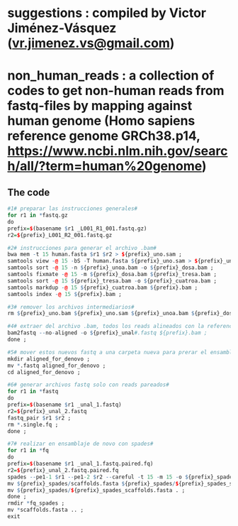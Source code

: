 # suggestions : compiled by Victor Jiménez-Vásquez (vr.jimenez.vs@gmail.com) 

# non_human_reads : a collection of codes to get non-human reads from fastq-files by mapping against human genome (Homo sapiens reference genome GRCh38.p14, https://www.ncbi.nlm.nih.gov/search/all/?term=human%20genome) 

## The code 
```r
#1# preparar las instrucciones generales#
for r1 in *fastq.gz
do
prefix=$(basename $r1 _L001_R1_001.fastq.gz)
r2=${prefix}_L001_R2_001.fastq.gz

#2# instrucciones para generar el archivo .bam#
bwa mem -t 15 human.fasta $r1 $r2 > ${prefix}_uno.sam ;
samtools view -@ 15 -bS -T human.fasta ${prefix}_uno.sam > ${prefix}_unoa.bam ;
samtools sort -@ 15 -n ${prefix}_unoa.bam -o ${prefix}_dosa.bam ;
samtools fixmate -@ 15 -m ${prefix}_dosa.bam ${prefix}_tresa.bam ;
samtools sort -@ 15 ${prefix}_tresa.bam -o ${prefix}_cuatroa.bam ;
samtools markdup -@ 15 ${prefix}_cuatroa.bam ${prefix}.bam ;
samtools index -@ 15 ${prefix}.bam ;

#3# remover los archivos intermediarios#
rm ${prefix}_uno.bam ${prefix}_uno.sam ${prefix}_unoa.bam ${prefix}_dosa.bam ${prefix}_tresa.bam ${prefix}_cuatroa.bam ;

#4# extraer del archivo .bam, todos los reads alineados con la referencia y generar dos fastq (f y r)
bam2fastq --no-aligned -o ${prefix}_unal#.fastq ${prefix}.bam ;
done ;

#5# mover estos nuevos fastq a una carpeta nueva para prerar el ensamblaje de novo#
mkdir aligned_for_denovo ;
mv *.fastq aligned_for_denovo ;
cd aligned_for_denovo ;

#6# generar archivos fastq solo con reads pareados#
for r1 in *fastq
do
prefix=$(basename $r1 _unal_1.fastq)
r2=${prefix}_unal_2.fastq
fastq_pair $r1 $r2 ; 
rm *.single.fq ;
done ;

#7# realizar en ensamblaje de novo con spades#
for r1 in *fq
do
prefix=$(basename $r1 _unal_1.fastq.paired.fq)
r2=${prefix}_unal_2.fastq.paired.fq
spades --pe1-1 $r1 --pe1-2 $r2 --careful -t 15 -m 15 -o ${prefix}_spades ;
mv ${prefix}_spades/scaffolds.fasta ${prefix}_spades/${prefix}_spades_scaffolds.fasta ;
mv ${prefix}_spades/${prefix}_spades_scaffolds.fasta . ;
done ;
rmdir *fq_spades ;
mv *scaffolds.fasta .. ;
exit
```
